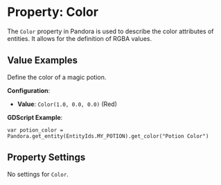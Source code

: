 # Property: Color

The `Color` property in Pandora is used to describe the color attributes of entities. It allows for the definition of RGBA values.

## Value Examples

Define the color of a magic potion.

**Configuration**:
- **Value**: `Color(1.0, 0.0, 0.0)` (Red)

**GDScript Example**:
```gdscript
var potion_color = Pandora.get_entity(EntityIds.MY_POTION).get_color("Potion Color")
```

## Property Settings

No settings for `Color`.